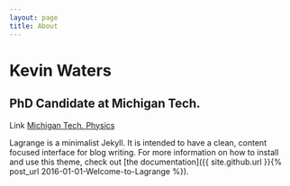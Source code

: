 ```yaml
---
layout: page
title: About
---
```


# Kevin Waters
## PhD Candidate at Michigan Tech.

Link [Michigan Tech. Physics](http://www.mtu.edu/physics/)

Lagrange is a minimalist Jekyll. It is intended to have a clean, content focused interface for blog writing. For more information on how to install and use this theme, check out [the documentation]({{ site.github.url }}{% post_url 2016-01-01-Welcome-to-Lagrange %}).
